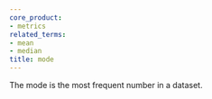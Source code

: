 ```yaml
---
core_product:
- metrics
related_terms:
- mean
- median
title: mode
---
```

The mode is the most frequent number in a dataset.